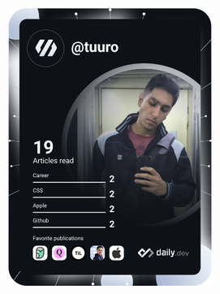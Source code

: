 <a href="https://app.daily.dev/DailyDevTips"><img src="https://github.com/mrtuuro/mrtuuro/blob/main/devcard.svg" width="400" alt="Tunc's Dev Card"/></a>
